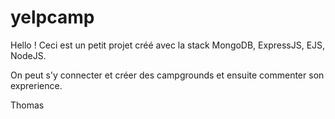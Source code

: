 # yelpcamp

Hello ! 
Ceci est un petit projet créé avec la stack MongoDB, ExpressJS, EJS, NodeJS.

On peut s'y connecter et créer des campgrounds et ensuite commenter son exprerience.

Thomas